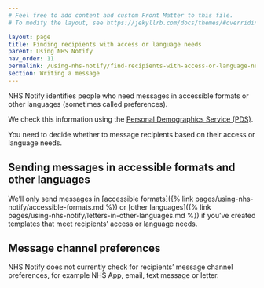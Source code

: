 ```yaml
---
# Feel free to add content and custom Front Matter to this file.
# To modify the layout, see https://jekyllrb.com/docs/themes/#overriding-theme-defaults

layout: page
title: Finding recipients with access or language needs
parent: Using NHS Notify
nav_order: 11
permalink: /using-nhs-notify/find-recipients-with-access-or-language-needs
section: Writing a message
---
```


NHS Notify identifies people who need messages in accessible formats or other languages (sometimes called preferences).

We check this information using the [Personal Demographics Service (PDS)](https://digital.nhs.uk/services/personal-demographics-service).

You need to decide whether to message recipients based on their access or language needs.

## Sending messages in accessible formats and other languages

We’ll only send messages in [accessible formats]({% link pages/using-nhs-notify/accessible-formats.md %}) or [other languages]({% link pages/using-nhs-notify/letters-in-other-languages.md %}) if you’ve created templates that meet recipients’ access or language needs.

## Message channel preferences

NHS Notify does not currently check for recipients’ message channel preferences, for example NHS App, email, text message or letter.
